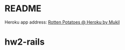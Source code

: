 # README

Heroku app address:  [Rotten Potatoes @ Heroku by Mukil](https://rottenpotatoesheroku-873479d6dac0.herokuapp.com/movies)

# hw2-rails
